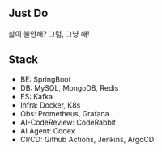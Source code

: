 ## Just Do
삶이 불안해? 그럼, 그냥 해!

## Stack
- BE: SpringBoot
- DB: MySQL, MongoDB, Redis
- ES: Kafka
- Infra: Docker, K8s
- Obs: Prometheus, Grafana
- AI-CodeReview: CodeRabbit
- AI Agent: Codex
- CI/CD: Github Actions, Jenkins, ArgoCD
